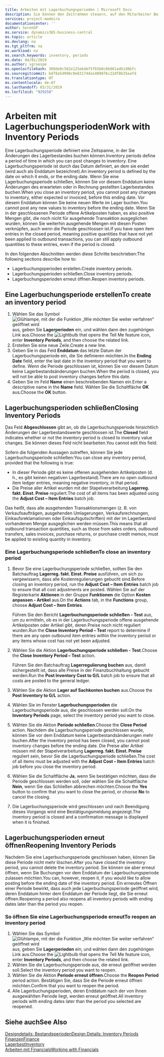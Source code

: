 ```yaml
---
title: Arbeiten mit Lagerbuchungsperioden | Microsoft Docs
description: Sie können den Zeitrahmen steuern, auf den Mitarbeiter Beitragsänderungen des Lagerbestandes buchen können, indem Sie Lagerbuchungsperioden definieren.
services: project-madeira
documentationcenter: ''
author: SorenGP
ms.service: dynamics365-business-central
ms.topic: article
ms.devlang: na
ms.tgt_pltfrm: na
ms.workload: na
ms.search.keywords: inventory, periods
ms.date: 04/01/2019
ms.author: sgroespe
ms.openlocfilehash: 309de0c582e125eb4bf5fb5b0c6b901adb1d0bfc
ms.sourcegitcommit: bd78a5d990c9e83174da1409076c22df8b35eafd
ms.translationtype: HT
ms.contentlocale: de-AT
ms.lasthandoff: 03/31/2019
ms.locfileid: "929258"
---
```

# <a name="work-with-inventory-periods"></a><span data-ttu-id="2fff6-103">Arbeiten mit Lagerbuchungsperioden</span><span class="sxs-lookup"><span data-stu-id="2fff6-103">Work with Inventory Periods</span></span>
<span data-ttu-id="2fff6-104">Eine Lagerbuchungsperiode definiert eine Zeitspanne, in der Sie Änderungen des Lagerbestandes buchen können.</span><span class="sxs-lookup"><span data-stu-id="2fff6-104">Inventory periods define a period of time in which you can post changes to inventory.</span></span> <span data-ttu-id="2fff6-105">Eine Lagerbuchungsperiode ist durch das Datum definiert, an dem sie endet (wird auch als Enddatum bezeichnet).</span><span class="sxs-lookup"><span data-stu-id="2fff6-105">An inventory period is defined by the date on which it ends, or the ending date.</span></span> <span data-ttu-id="2fff6-106">Wenn Sie eine Lagerbuchungsperiode schließen, können Sie vor diesem Enddatum keine Änderungen des erwarteten oder in Rechnung gestellten Lagerbestandes buchen.</span><span class="sxs-lookup"><span data-stu-id="2fff6-106">When you close an inventory period, you cannot post any changes to inventory, either expected or invoiced, before this ending date.</span></span> <span data-ttu-id="2fff6-107">Vor diesem Enddatum können Sie keine neuen Werte im Lager buchen.</span><span class="sxs-lookup"><span data-stu-id="2fff6-107">You cannot post any new values to inventory before the ending date.</span></span> <span data-ttu-id="2fff6-108">Wenn Sie in der geschlossenen Periode offene Artikelposten haben, es also positive Mengen gibt, die noch nicht für ausgehende Transaktion ausgeglichen wurden, können Sie weiterhin ausgehende Mengen mit diesen Posten verknüpfen, auch wenn die Periode geschlossen ist.</span><span class="sxs-lookup"><span data-stu-id="2fff6-108">If you have open item entries in the closed period, meaning positive quantities that have not yet been applied to outbound transactions, you can still apply outbound quantities to these entries, even if the period is closed.</span></span>  

<span data-ttu-id="2fff6-109">In den folgenden Abschnitten werden diese Schritte beschrieben:</span><span class="sxs-lookup"><span data-stu-id="2fff6-109">The following sections describe how to:</span></span>  

* <span data-ttu-id="2fff6-110">Lagerbuchungsperioden erstellen.</span><span class="sxs-lookup"><span data-stu-id="2fff6-110">Create inventory periods.</span></span>  
* <span data-ttu-id="2fff6-111">Lagerbuchungsperioden schließen.</span><span class="sxs-lookup"><span data-stu-id="2fff6-111">Close inventory periods.</span></span>  
* <span data-ttu-id="2fff6-112">Lagerbuchungsperioden erneut öffnen.</span><span class="sxs-lookup"><span data-stu-id="2fff6-112">Reopen inventory periods.</span></span>  

## <a name="to-create-an-inventory-period"></a><span data-ttu-id="2fff6-113">Eine Lagerbuchungsperiode erstellen</span><span class="sxs-lookup"><span data-stu-id="2fff6-113">To create an inventory period</span></span>  
1. <span data-ttu-id="2fff6-114">Wählen Sie das Symbol ![Glühlampe, mit der die Funktion „Wie möchten Sie weiter verfahren“ geöffnet wird](media/ui-search/search_small.png "Wie möchten Sie weiter verfahren?") aus, geben Sie **Lagerperioden** ein, und wählen dann den zugehörigen Link aus.</span><span class="sxs-lookup"><span data-stu-id="2fff6-114">Choose the ![Lightbulb that opens the Tell Me feature](media/ui-search/search_small.png "Tell me what you want to do") icon, enter **Inventory Periods**, and then choose the related link.</span></span>  
2. <span data-ttu-id="2fff6-115">Erstellen Sie eine neue Zeile.</span><span class="sxs-lookup"><span data-stu-id="2fff6-115">Create a new line.</span></span>  
3. <span data-ttu-id="2fff6-116">Geben Sie in das Feld **Enddatum** das letzte Datum der Lagerbuchungsperiode ein, die Sie definieren möchten.</span><span class="sxs-lookup"><span data-stu-id="2fff6-116">In the **Ending Date** field, enter the last date in the inventory period that you want to define.</span></span> <span data-ttu-id="2fff6-117">Wenn die Periode geschlossen ist, können Sie vor diesem Datum keine Lagerbestandsänderungen buchen.</span><span class="sxs-lookup"><span data-stu-id="2fff6-117">When the period is closed, you will not be able to post inventory changes before this date.</span></span>  
4. <span data-ttu-id="2fff6-118">Geben Sie im Feld **Name** einen beschreibenden Namen ein.</span><span class="sxs-lookup"><span data-stu-id="2fff6-118">Enter a descriptive name in the **Name** field.</span></span> <span data-ttu-id="2fff6-119">Wählen Sie die Schaltfläche **OK** aus.</span><span class="sxs-lookup"><span data-stu-id="2fff6-119">Choose the **OK** button.</span></span>  

## <a name="closing-inventory-periods"></a><span data-ttu-id="2fff6-120">Lagerbuchungsperioden schließen</span><span class="sxs-lookup"><span data-stu-id="2fff6-120">Closing Inventory Periods</span></span>  
<span data-ttu-id="2fff6-121">Das Feld **Abgeschlossen** gibt an, ob die Lagerbuchungsperiode hinsichtlich Änderungen der Lagerbestandswerte geschlossen ist.</span><span class="sxs-lookup"><span data-stu-id="2fff6-121">The **Closed** field indicates whether or not the inventory period is closed to inventory value changes.</span></span> <span data-ttu-id="2fff6-122">Sie können dieses Feld nicht bearbeiten.</span><span class="sxs-lookup"><span data-stu-id="2fff6-122">You cannot edit this field.</span></span>  

<span data-ttu-id="2fff6-123">Sofern die folgenden Aussagen zutreffen, können Sie jede Lagerbuchungsperiode schließen:</span><span class="sxs-lookup"><span data-stu-id="2fff6-123">You can close any inventory period, provided that the following is true:</span></span>  

* <span data-ttu-id="2fff6-124">In dieser Periode gibt es keine offenen ausgehenden Artikelposten (d. h., es gibt keinen negativen Lagerbestand).</span><span class="sxs-lookup"><span data-stu-id="2fff6-124">There are no open outbound item ledger entries, meaning negative inventory, in that period.</span></span>  
* <span data-ttu-id="2fff6-125">Die Preise aller Artikel wurden mit der Stapelverarbeitung **Lagerreg. fakt. Einst. Preise** reguliert.</span><span class="sxs-lookup"><span data-stu-id="2fff6-125">The cost of all items has been adjusted using the **Adjust Cost – Item Entries** batch job.</span></span>  

<span data-ttu-id="2fff6-126">Das heißt, dass alle ausgehenden Transaktionsmengen (z. B. von Verkaufsaufträgen, ausgehenden Umlagerungen, Verkaufsrechnungen, Einkaufsreklamationen oder Einkaufsgutschriften) mit der im Lagerbestand vorhandenen Menge ausgeglichen werden müssen.</span><span class="sxs-lookup"><span data-stu-id="2fff6-126">This means that all outbound transaction quantities, such as those from sales orders, outbound transfers, sales invoices, purchase returns, or purchase credit memos, must be applied to existing quantity in inventory.</span></span>  

### <a name="to-close-an-inventory-period"></a><span data-ttu-id="2fff6-127">Eine Lagerbuchungsperiode schließen</span><span class="sxs-lookup"><span data-stu-id="2fff6-127">To close an inventory period</span></span>  
1. <span data-ttu-id="2fff6-128">Bevor Sie eine Lagerbuchungsperiode schließen, sollten Sie den Batchauftrag **Lagerreg. fakt. Einst. Preise** ausführen, um sich zu vergewissern, dass alle Kostenregulierungen gebucht sind.</span><span class="sxs-lookup"><span data-stu-id="2fff6-128">Before closing an inventory period, run the **Adjust Cost – Item Entries** batch job to ensure that all cost adjustments are posted.</span></span> <span data-ttu-id="2fff6-129">Wählen Sie auf der Registerkarte **Aktionen** in der Gruppe **Funktionen** die Option **Kosten anpassen - Artikel** aus.</span><span class="sxs-lookup"><span data-stu-id="2fff6-129">On the **Actions** tab, in the **Functions** group, choose **Adjust Cost – Item Entries**.</span></span>  

     <span data-ttu-id="2fff6-130">Führen Sie den Bericht **Lagerbuchungsperiode schließen - Test** aus, um zu ermitteln, ob es in der Lagerbuchungsperiode offene ausgehende Artikelposten oder Artikel gibt, deren Preise noch nicht reguliert wurden.</span><span class="sxs-lookup"><span data-stu-id="2fff6-130">Run the **Close Inventory Period – Test** report to determine if there are any open outbound item entries within the inventory period or any items whose cost has not yet been adjusted.</span></span>  
2. <span data-ttu-id="2fff6-131">Wählen Sie die Aktion **Lagerbuchungsperiode schließen - Test**.</span><span class="sxs-lookup"><span data-stu-id="2fff6-131">Choose the **Close Inventory Period – Test** action.</span></span>  

     <span data-ttu-id="2fff6-132">Führen Sie den Batchauftrag **Lagerregulierung buchen** aus, damit sichergestellt ist, dass alle Preise in der Finanzbuchhaltung gebucht werden.</span><span class="sxs-lookup"><span data-stu-id="2fff6-132">Run the **Post Inventory Cost to G/L** batch job to ensure that all costs are posted to the general ledger.</span></span>  
3. <span data-ttu-id="2fff6-133">Wählen Sie die Aktion **Lager auf Sachkonten buchen** aus.</span><span class="sxs-lookup"><span data-stu-id="2fff6-133">Choose the **Post Inventory to G/L** action.</span></span>  
4. <span data-ttu-id="2fff6-134">Wählen Sie im Fenster  **Lagerbuchungsperioden** die Lagerbuchungsperiode aus, die geschlossen werden soll.</span><span class="sxs-lookup"><span data-stu-id="2fff6-134">On the **Inventory Periods** page, select the inventory period you want to close.</span></span>  
5. <span data-ttu-id="2fff6-135">Wählen Sie die Aktion **Periode schließen**.</span><span class="sxs-lookup"><span data-stu-id="2fff6-135">Choose the **Close Period** action.</span></span> <span data-ttu-id="2fff6-136">Nachdem die Lagerbuchungsperiode geschlossen wurde, können Sie vor dem Enddatum keine Lagerbestandsänderungen mehr buchen.</span><span class="sxs-lookup"><span data-stu-id="2fff6-136">After the inventory period has been closed, you cannot post inventory changes before the ending date.</span></span> <span data-ttu-id="2fff6-137">Die Preise aller Artikel müssen mit der Stapelverarbeitung **Lagerreg. fakt. Einst. Preise** reguliert sein, bevor Sie die Lagerbuchungsperiode schließen.</span><span class="sxs-lookup"><span data-stu-id="2fff6-137">The cost of all items must be adjusted with the **Adjust Cost – Item Entries** batch job before you close the inventory period.</span></span>  
6. <span data-ttu-id="2fff6-138">Wählen Sie die Schaltfläche **Ja**, wenn Sie bestätigen möchten, dass die Periode geschlossen werden soll, oder wählen Sie die Schaltfläche **Nein**, wenn Sie das Schließen abbrechen möchten.</span><span class="sxs-lookup"><span data-stu-id="2fff6-138">Choose the **Yes** button to confirm that you want to close the period, or choose **No** to cancel the closing.</span></span>  
7. <span data-ttu-id="2fff6-139">Die Lagerbuchungsperiode wird geschlossen und nach Beendigung dieses Vorgangs wird eine Bestätigungsmeldung angezeigt.</span><span class="sxs-lookup"><span data-stu-id="2fff6-139">The inventory period is closed and a confirmation message is displayed when it is finished.</span></span>  

## <a name="reopening-inventory-periods"></a><span data-ttu-id="2fff6-140">Lagerbuchungsperioden erneut öffnen</span><span class="sxs-lookup"><span data-stu-id="2fff6-140">Reopening Inventory Periods</span></span>  
<span data-ttu-id="2fff6-141">Nachdem Sie eine Lagerbuchungsperiode geschlossen haben, können Sie diese Periode nicht mehr löschen.</span><span class="sxs-lookup"><span data-stu-id="2fff6-141">After you have closed the inventory period, you cannot delete the inventory period.</span></span> <span data-ttu-id="2fff6-142">Sie können sie aber erneut öffnen, wenn Sie Buchungen vor dem Enddatum der Lagerbuchungsperiode zulassen möchten.</span><span class="sxs-lookup"><span data-stu-id="2fff6-142">You can, however, reopen it, if you would like to allow posting before the ending date of the inventory period.</span></span> <span data-ttu-id="2fff6-143">Ein erneutes Öffnen einer Periode bewirkt, dass auch jede Lagerbuchungsperiode geöffnet wird, deren Enddatum hinter dem Enddatum der Periode liegt, die Sie erneut öffnen.</span><span class="sxs-lookup"><span data-stu-id="2fff6-143">Reopening a period also reopens all inventory periods with ending dates later than the period you reopen.</span></span>  

### <a name="to-reopen-an-inventory-period"></a><span data-ttu-id="2fff6-144">So öffnen Sie eine Lagerbuchungsperiode erneut</span><span class="sxs-lookup"><span data-stu-id="2fff6-144">To reopen an inventory period</span></span>  
1. <span data-ttu-id="2fff6-145">Wählen Sie das Symbol ![Glühlampe, mit der die Funktion „Wie möchten Sie weiter verfahren“ geöffnet wird](media/ui-search/search_small.png "Wie möchten Sie weiter verfahren?") aus, geben Sie **Lagerperioden** ein, und wählen dann den zugehörigen Link aus.</span><span class="sxs-lookup"><span data-stu-id="2fff6-145">Choose the ![Lightbulb that opens the Tell Me feature](media/ui-search/search_small.png "Tell me what you want to do") icon, enter **Inventory Periods**, and then choose the related link.</span></span>  
2. <span data-ttu-id="2fff6-146">Wählen Sie die Lagerbuchungsperiode aus, die erneut geöffnet werden soll.</span><span class="sxs-lookup"><span data-stu-id="2fff6-146">Select the inventory period you want to reopen.</span></span>  
3. <span data-ttu-id="2fff6-147">Wählen Sie die Aktion **Periode erneut öffnen**.</span><span class="sxs-lookup"><span data-stu-id="2fff6-147">Choose the **Reopen Period** period action.</span></span> <span data-ttu-id="2fff6-148">Bestätigen Sie, dass Sie die Periode erneut öffnen möchten.</span><span class="sxs-lookup"><span data-stu-id="2fff6-148">Confirm that you want to reopen the period.</span></span>  
4. <span data-ttu-id="2fff6-149">Alle Lagerbuchungsperioden, deren Enddatum nach der von Ihnen ausgewählten Periode liegt, werden erneut geöffnet.</span><span class="sxs-lookup"><span data-stu-id="2fff6-149">All inventory periods with ending dates later than the period you selected are reopened.</span></span>  

## <a name="see-also"></a><span data-ttu-id="2fff6-150">Siehe auch</span><span class="sxs-lookup"><span data-stu-id="2fff6-150">See Also</span></span>  
[<span data-ttu-id="2fff6-151">Designdetails: Bestandsperioden</span><span class="sxs-lookup"><span data-stu-id="2fff6-151">Design Details: Inventory Periods</span></span>](design-details-inventory-periods.md)  
[<span data-ttu-id="2fff6-152">Finanzen</span><span class="sxs-lookup"><span data-stu-id="2fff6-152">Finance</span></span>](finance.md)  
[<span data-ttu-id="2fff6-153">Lagerbest</span><span class="sxs-lookup"><span data-stu-id="2fff6-153">Inventory</span></span>](inventory-manage-inventory.md)  
[<span data-ttu-id="2fff6-154">Arbeiten mit Financials</span><span class="sxs-lookup"><span data-stu-id="2fff6-154">Working with Financials</span></span>](ui-work-product.md)
